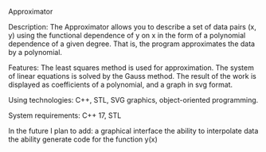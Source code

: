 Approximator

Description:
The Approximator allows you to describe a set of data pairs (x, y) using the functional dependence of y on x in the form of a polynomial dependence of a given degree. That is, the program approximates the data by a polynomial.

Features:
The least squares method is used for approximation. The system of linear equations is solved by the Gauss method.
The result of the work is displayed as coefficients of a polynomial, and a graph in svg format.

Using technologies:
C++, STL, SVG graphics, object-oriented programming.

System requirements:
C++ 17, STL

In the future I plan to add:
a graphical interface
the ability to interpolate data
the ability generate code for the function y(x)
